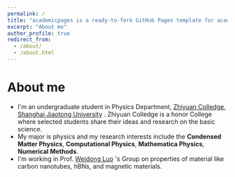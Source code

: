 ```yaml
---
permalink: /
title: "academicpages is a ready-to-fork GitHub Pages template for academic personal websites"
excerpt: "About me"
author_profile: true
redirect_from: 
  - /about/
  - /about.html
---
```


# About me

+ I'm an undergraduate student in Physics Department, [Zhiyuan Colledge](https://zhiyuan.sjtu.edu.cn/), [Shanghai Jiaotong University](https:sjtu.edu.cn/) . Zhiyuan Colledge is a honor College where selected students share their ideas and research on the basic science.
+ My major is physics and my research interests include the **Condensed Matter Physics**, **Computational Physics**, **Mathematica Physics**, **Numerical Methods**.
+ I'm working in Prof. [Weidong Luo](http://www.physics.sjtu.edu.cn/wdluo) 's Group on properties of material like carbon nanotubes, hBNs, and magnetic materials. 